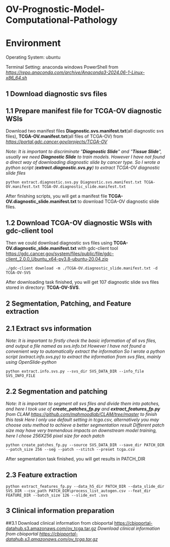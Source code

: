 # OV-Prognostic-Model-Computational-Pathology
# Environment

Operating System: ubuntu

Terminal Setting: anaconda windows PowerShell from *https://repo.anaconda.com/archive/Anaconda3-2024.06-1-Linux-x86_64.sh*

## 1 Download diagnostic svs files
## 1.1 Prepare manifest file for TCGA-OV diagnostic WSIs
Download two manifest files **Diagnostic.svs.manifest.txt**(all diagnostic svs files), **TCGA-OV.manifest.txt**(all files of TCGA-OV) from *https://portal.gdc.cancer.gov/projects/TCGA-OV*

*Note: It is important to discriminate "**Diagnostic Slide**" and "**Tissue Slide**", usually we need **Diagnostic Slide** to train models.*
*However I have not found a direct way of downloading diagnostic slide by cancer type.*
*So I wrote a python script (**extract.diagnostic.svs.py**) to extract TCGA-OV diagnostic slide files*

```
python extract.diagnostic.svs.py Diagnostic.svs.manifest.txt TCGA-OV.manifest.txt TCGA-OV.diagnostic_slide.manifest.txt
```
After finishing scripts, you will get a manifest file **TCGA-OV.diagnostic_slide.manifest.txt** to download TCGA-OV diagnostic slide files.

## 1.2 Download TCGA-OV diagnostic WSIs with gdc-client tool
Then we could download diagnostic svs files using **TCGA-OV.diagnostic_slide.manifest.txt** with gdc-client tool https://gdc.cancer.gov/system/files/public/file/gdc-client_2.0.0_Ubuntu_x64-py3.8-ubuntu-20.04.zip

```
./gdc-client download -m ./TCGA-OV.diagnostic_slide.manifest.txt -d TCGA-OV-SVS
```

After downloading task finished, you will get 107 diagnostic slide svs files stored in directory: **TCGA-OV-SVS**.

## 2 Segmentation, Patching, and Feature extraction
## 2.1 Extract svs information
*Note: It is important to firstly check the basic information of all svs files, and output a file named as svs.info.txt*
*However I have not found a convenient way to automatically extract the information*
*So I wrote a python script (extract.info.svs.py) to extract the information from svs files, mainly using OpenSlide-python*

```
python extract.info.svs.py --svs_dir SVS_DATA_DIR --info_file SVS_INFO_FILE
```

## 2.2 Segmentation and patching
*Note: It is important to segment all svs files and divide them into patches, and here I took use of **create_patches_fp.py** and **extract_features_fp.py** from CLAM https://github.com/mahmoodlab/CLAM/tree/master to finish this task*
*Here I only use default setting in tcga.csv, alternatively you may choose ostu method to achieve a better segmentation result*
*Different patch size may have very tremendous impacts on downstream model training, here I chose 256X256 pixel size for each patch*
```
python create_patches_fp.py --source SVS_DATA_DIR --save_dir PATCH_DIR --patch_size 256 --seg --patch --stitch --preset tcga.csv
```
After segmentation task finished, you will get results in PATCH_DIR

## 2.3 Feature extraction
```
python extract_features_fp.py --data_h5_dir PATCH_DIR --data_slide_dir SVS_DIR --csv_path PATCH_DIR\process_list_autogen.csv --feat_dir FEATURE_DIR --batch_size 126 --slide_ext .svs
```

## 3 Clinical information preparation
##3.1 Download clinical information from cbioportal https://cbioportal-datahub.s3.amazonaws.com/ov_tcga.tar.gz
*Download clinical information from cbioportal https://cbioportal-datahub.s3.amazonaws.com/ov_tcga.tar.gz*





